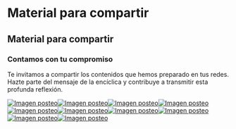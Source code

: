 # Material para compartir

## Material para compartir

### Contamos con tu compromiso

Te invitamos a compartir los contenidos que hemos preparado en tus redes. Hazte parte del mensaje de la encíclica y contribuye a transmitir esta profunda reflexión.

[![Imagen posteo](https://www.uc.cl/images/stories/laudato/final01.jpg)](https://www.uc.cl/images/stories/laudato/laudato_si_campana_final01.png)[![Imagen posteo](https://www.uc.cl/images/stories/laudato/final02.jpg)](https://www.uc.cl/images/stories/laudato/laudato_si_campana_%20final02.png)[![Imagen posteo](https://www.uc.cl/images/stories/laudato/final03.jpg)](https://www.uc.cl/images/stories/laudato/laudato_si_campana_%20final03.png)[![Imagen posteo](https://www.uc.cl/images/stories/laudato/final04.jpg)](https://www.uc.cl/images/stories/laudato/laudato_si_campana_final04.png)[![Imagen posteo](https://www.uc.cl/images/stories/laudato/final05.jpg)](https://www.uc.cl/images/stories/laudato/laudato_si_campana_final05.png)[![Imagen posteo](https://www.uc.cl/images/stories/laudato/final06.jpg)](https://www.uc.cl/images/stories/laudato/laudato_si_campana_final06.png)[![Imagen posteo](https://www.uc.cl/images/stories/laudato/final07.jpg)](https://www.uc.cl/images/stories/laudato/laudato_si_campana_final07.png)[![Imagen posteo](https://www.uc.cl/images/stories/laudato/final082.jpg)](https://www.uc.cl/images/stories/laudato/laudato_si_campana_%20final08.png)[![Imagen posteo](https://www.uc.cl/images/stories/laudato/final09.jpg)](https://www.uc.cl/images/stories/laudato/laudato_si_campana_final09.png)[![Imagen posteo](https://www.uc.cl/images/stories/laudato/final102.jpg)](https://www.uc.cl/images/stories/laudato/laudato_si_campana_final10.png)

